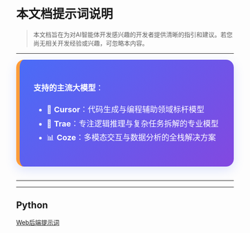 # 本文档提示词说明
> 本文档旨在为对AI智能体开发感兴趣的开发者提供清晰的指引和建议。若您尚无相关开发经验或兴趣，可忽略本内容。
---


<div style="
    background: linear-gradient(135deg, #4a6cf7, #8348e0);
    padding: 2rem;
    border-radius: 18px;
    color: #fff;
    box-shadow: 0 8px 24px rgba(74, 108, 247, 0.18);
    border-left: 8px solid #ff9c38;
    font-size: 1.125rem;
    line-height: 1.8;
    margin-bottom: 2rem;
">

  **支持的主流大模型**：
  - 🚀 **Cursor**：代码生成与编程辅助领域标杆模型
  - 🧠 **Trae**：专注逻辑推理与复杂任务拆解的专业模型
  - 📊 **Coze**：多模态交互与数据分析的全栈解决方案
</div>

---



<div align="left">

---
## Python
[Web后端提示词](./Python/Web-backend/)

